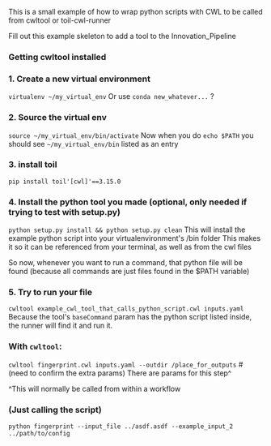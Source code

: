 This is a small example of how to wrap python scripts with CWL to be called from cwltool or toil-cwl-runner

Fill out this example skeleton to add a tool to the Innovation_Pipeline 


### Getting cwltool installed

### 1. Create a new virtual environment
`virtualenv ~/my_virtual_env`
Or use `conda new_whatever...` ?

### 2. Source the virtual env
`source ~/my_virtual_env/bin/activate`
Now when you do `echo $PATH` you should see `~/my_virtual_env/bin` listed as an entry

### 3. install toil
`pip install toil'[cwl]'==3.15.0`

### 4. Install the python tool you made (optional, only needed if trying to test with setup.py)
`python setup.py install && python setup.py clean`
This will install the example python script into your virtualenvironment's /bin folder
This makes it so it can be referenced from your terminal, as well as from the cwl files

So now, whenever you want to run a command, that python file will be found (because all commands are just files found in the $PATH variable)

### 5. Try to run your file
`cwltool example_cwl_tool_that_calls_python_script.cwl inputs.yaml`
Because the tool's `baseCommand` param has the python script listed inside, 
the runner will find it and run it.

### With `cwltool`:
`cwltool fingerprint.cwl inputs.yaml --outdir /place_for_outputs` # (need to confirm the extra params)
There are params for this step^

^This will normally be called from within a workflow




### (Just calling the script) 
`python fingerprint --input_file ../asdf.asdf --example_input_2 ../path/to/config`

